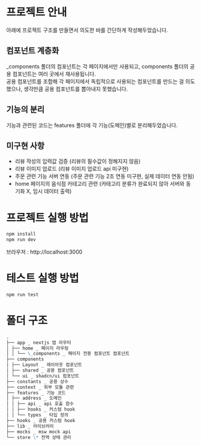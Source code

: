 # 프로젝트 안내

아래에 프로젝트 구조를 만들면서 의도한 바를 간단하게 작성해두었습니다.

## 컴포넌트 계층화

\_components 폴더의 컴포넌트는 각 페이지에서만 사용되고, components 폴더의 공용 컴포넌트는 여러 곳에서 재사용됩니다.  
공용 컴포넌트를 조합해 각 페이지에서 독립적으로 사용되는 컴포넌트를 만드는 걸 의도했으나, 생각만큼 공용 컴포넌트를 뽑아내지 못했습니다.

## 기능의 분리

기능과 관련된 코드는 features 폴더에 각 기능(도메인)별로 분리해두었습니다.

## 미구현 사항

- 리뷰 작성의 입력값 검증 (리뷰의 필수값이 정해지지 않음)
- 리뷰 이미지 업로드 (리뷰 이미지 업로드 api 미구현)
- 주문 관련 기능 서버 연동 (주문 관련 기능 2조 연동 미구현, 실제 데이터 연동 안됨)
- home 페이지의 음식점 카테고리 관련 (카테고리 분류가 완료되지 않아 서버와 동기화 X, 임시 데이터 출력)

# 프로젝트 실행 방법

```bash
npm install
npm run dev
```

브라우저 : http://localhost:3000

# 테스트 실행 방법

```bash
npm run test
```

# 폴더 구조

```md
.
├── app _ nextjs 앱 라우터
│ ├── home _ 페이지 라우팅
│ │ └── \_components _ 페이지 전용 컴포넌트 컴포넌트
├── components
│ ├── Layout _ 레이아웃 컴포넌트
│ ├── shared _ 공용 컴포넌트
│ └── ui _ shadcn/ui 컴포넌트
├── constants _ 공용 상수
├── context _ 외부 모듈 관련
├── features _ 기능 코드
│ ├── address _ 도메인
│ │ ├── api _ api 호출 함수
│ │ ├── hooks _ 커스텀 hook
│ │ └── types _ 타입 정의
├── hooks _ 공용 커스텀 hook
├── lib _ 라이브러리
├── mocks _ msw mock api
└── store \* 전역 상태 관리
```
